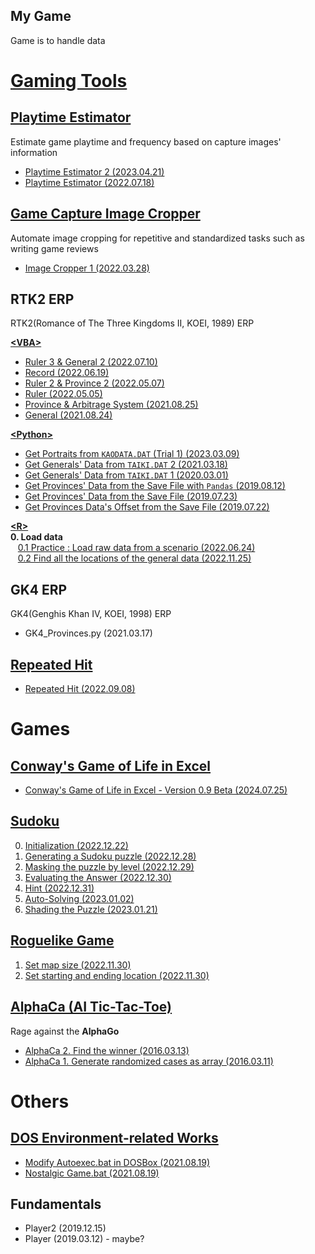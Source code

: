 ## My Game

Game is to handle data



# [Gaming Tools](./GamingTools/)


## [Playtime Estimator](./GamingTools//PlaytimeEstimator/)

Estimate game playtime and frequency based on capture images' information

- [Playtime Estimator 2 (2023.04.21)](./GamingTools/PlaytimeEstimator/README.md#playtime-estimator-2-20230421)
- [Playtime Estimator (2022.07.18)](./GamingTools/PlaytimeEstimator/README.md#playtime-estimator-20220718)


## [Game Capture Image Cropper](./ImageCropper/)

Automate image cropping for repetitive and standardized tasks such as writing game reviews

- [Image Cropper 1 (2022.03.28)](./ImageCropper/README.md)


## RTK2 ERP

RTK2(Romance of The Three Kingdoms II, KOEI, 1989) ERP  

[**\<VBA>**](./RTK2/VBA/)
- [Ruler 3 & General 2 (2022.07.10)](./RTK2/VBA/README.md#ruler-3--general-2-20220710)
- [Record (2022.06.19)](./RTK2/VBA/README.md#record-20220619)
- [Ruler 2 & Province 2 (2022.05.07)](./RTK2/VBA/README.md#ruler-2--province-2-20220507)
- [Ruler (2022.05.05)](./RTK2/VBA/README.md#ruler-20220505)
- [Province & Arbitrage System (2021.08.25)](./RTK2/VBA/README.md#province--arbitrage-system-20210825)
- [General (2021.08.24)](./RTK2/VBA/README.md#general-20210824)

[**\<Python>**](./RTK2/Python/)
- [Get Portraits from `KAODATA.DAT` (Trial 1) (2023.03.09)](./RTK2/Python/README.md#get-portraits-from-kaodatadat-trial-1-20230309)
- [Get Generals' Data from `TAIKI.DAT` 2 (2021.03.18)](./RTK2/Python/README.md#get-generals-data-from-taikidat-2-20210318)
- [Get Generals' Data from `TAIKI.DAT` 1 (2020.03.01)](./RTK2/Python/README.md#get-generals-data-from-taikidat-1-20200301)
- [Get Provinces' Data from the Save File with `Pandas` (2019.08.12)](./RTK2/Python/README.md#get-provinces-data-from-the-save-file-with-pandas-20190812)
- [Get Provinces' Data from the Save File (2019.07.23)](./RTK2/Python/README.md#get-provinces-data-from-the-save-file-20190723)
- [Get Provinces Data's Offset from the Save File (2019.07.22)](./RTK2/Python/README.md#get-provinces-datas-offset-from-the-save-file-20190722)

[**\<R>**](./RTK2/R/)  
**0. Load data**  
&nbsp;&nbsp;&nbsp;[0.1 Practice : Load raw data from a scenario (2022.06.24)](./RTK2/R/README.md#01-practice--load-raw-data-from-a-scenario-20220624)  
&nbsp;&nbsp;&nbsp;[0.2 Find all the locations of the general data (2022.11.25)](./RTK2/R/README.md#02-find-all-the-locations-of-the-general-data-20221125)


## GK4 ERP

GK4(Genghis Khan Ⅳ, KOEI, 1998) ERP

- GK4_Provinces.py (2021.03.17)


## [Repeated Hit](/RepeatedHit/README.md#repeated-hit)

- [Repeated Hit (2022.09.08)](/RepeatedHit/README.md#repeated-hit-20220908)



# Games


## [Conway's Game of Life in Excel](/Game/ConwaysGameOfLife/)

- [Conway's Game of Life in Excel - Version 0.9 Beta (2024.07.25)](/Game/ConwaysGameOfLife/README.md#conways-game-of-life-in-excel---version-09-beta-20240725)


## [Sudoku](./Sudoku/)

0. [Initialization (2022.12.22)](./Sudoku/README.md#0-initialization-20221222)
1. [Generating a Sudoku puzzle (2022.12.28)](./Sudoku/README.md#1-generating-a-sudoku-puzzle-20221228)
2. [Masking the puzzle by level (2022.12.29)](./Sudoku/README.md#2-masking-the-puzzle-by-level-20221229)
3. [Evaluating the Answer (2022.12.30)](./Sudoku/README.md#3-evaluating-the-answer-20221230)
4. [Hint (2022.12.31)](./Sudoku/README.md#4-hint-20221231)
5. [Auto-Solving (2023.01.02)](./Sudoku/README.md#5-auto-solving-20230102)
6. [Shading the Puzzle (2023.01.21)](./Sudoku/README.md#6-shading-the-puzzle-20230121)


## [Roguelike Game](./Roguelike/)

1. [Set map size (2022.11.30)](./Roguelike/README.md#1-set-map-size-20221130)
2. [Set starting and ending location (2022.11.30)](./Roguelike/README.md#2-set-starting-and-ending-location-20221130)


## [AlphaCa (AI Tic-Tac-Toe)](/Game/AlphaCa/)

Rage against the **AlphaGo**

- [AlphaCa 2. Find the winner (2016.03.13)](/Game/AlphaCa/README.md#alphaca-2-find-the-winner-20160313)
- [AlphaCa 1. Generate randomized cases as array (2016.03.11)](/Game/AlphaCa/README.md#alphaca-1-generate-randomized-cases-as-array-20160311)



# Others


## [DOS Environment-related Works](/DOS#my-dos-environment-related-works)

- [Modify Autoexec.bat in DOSBox (2021.08.19)](/DOS#modify-autoexecbat-in-dosbox-20210819)
- [Nostalgic Game.bat (2021.08.19)](/DOS#nostalgic-gamebat-20210819)


## Fundamentals

- Player2 (2019.12.15)
- Player (2019.03.12) - maybe?